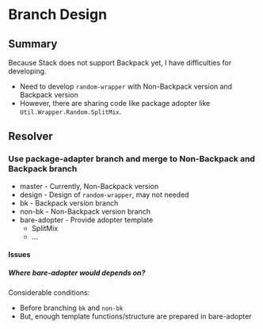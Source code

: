 Branch Design
====

## Summary

Because Stack does not support Backpack yet, I have difficulties for developing.

* Need to develop `random-wrapper` with Non-Backpack version and Backpack version
* However, there are sharing code like package adopter like `Util.Wrapper.Random.SplitMix`.

## Resolver

### Use package-adapter branch and merge to Non-Backpack and Backpack branch

* master - Currently, Non-Backpack version
* design - Design of `random-wrapper`, may not needed
* bk - Backpack version branch
* non-bk - Non-Backpack version branch
* bare-adopter - Provide adopter template
  * SplitMix
  * ...

#### Issues

##### Where bare-adopter would depends on?

Considerable conditions:
* Before branching `bk` and `non-bk`
* But, enough template functions/structure are prepared in bare-adopter
